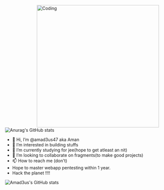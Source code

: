 <img align="right" alt="Coding" width="400" src="https://media1.tenor.com/m/JECyRLDr6p0AAAAd/cry-anime.gif">



![Anurag's GitHub stats](https://github-readme-stats.vercel.app/api?username=anuraghazra&theme=ambient_gradient&show_icons=true)



- 👋 Hi, I’m @amad3us47 aka Aman 
- 👀 I’m interested in building stuffs 
- 🌱 I’m currently studying for jee(hope to get atleast an nit)
- 💞️ I’m looking to collaborate on fragments(to make good projects)
- 📫 How to reach me (don't)
- Hope to master webapp pentesting within 1 year.
- Hack the planet !!!!


![Amad3us's GitHub stats](https://github-readme-stats.vercel.app/api?username=amad3us47&show_icons=true&theme=radical)

<!---
amad3us47/amad3us47 is a ✨ special ✨ repository because its `README.md` (this file) appears on your GitHub profile.
You can click the Preview link to take a look at your changes.
--->
